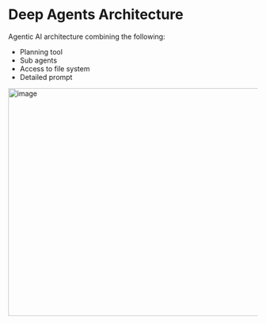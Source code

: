 # Deep Agents Architecture
Agentic AI architecture combining the following:
- Planning tool
- Sub agents
- Access to file system
- Detailed prompt

<img width="1056" height="460" alt="image" src="https://github.com/user-attachments/assets/a7ba821e-85ed-4cc6-afc0-43a46a231525" />
